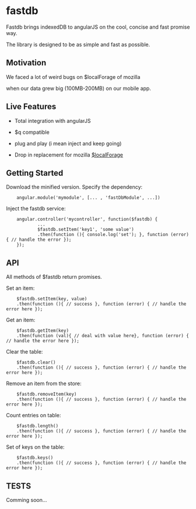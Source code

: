 # fastdb

Fastdb brings indexedDB to angularJS on the cool, concise and fast promise way.

The library is designed to be as simple and fast as possible.

## Motivation
We faced a lot of weird bugs on $localForage of mozilla

when our data grew big (100MB-200MB) on our mobile app.


## Live Features

* Total integration with angularJS

* $q compatible

* plug and play (i mean inject and keep going)

* Drop in replacement for mozilla [$localForage](https://github.com/localForage/localForage)

## Getting Started

Download the minified version.
Specify the dependency:

        angular.module('mymodule', [... , 'fastDbModule', ...])

Inject the fastdb service:

        angular.controller('mycontroller', function($fastdb) {
                ...
                $fastdb.setItem('key1', 'some value')
                .then(function (){ console.log('set'); }, function (error) { // handle the error });
        });

## API

All methods of $fastdb return promises.

Set an item:

        $fastdb.setItem(key, value)
        .then(function (){ // success }, function (error) { // handle the error here });

Get an item:

        $fastdb.getItem(key)
        .then(function (val){ // deal with value here}, function (error) { // handle the error here });

Clear the table:

        $fastdb.clear()
        .then(function (){ // success }, function (error) { // handle the error here });

Remove an item from the store:

        $fastdb.removeItem(key)
        .then(function (){ // success }, function (error) { // handle the error here });

Count entries on table:
        
        $fastdb.length()
        .then(function (){ // success }, function (error) { // handle the error here });

Set of keys on the table:

        $fastdb.keys()
        .then(function (){ // success }, function (error) { // handle the error here });



## TESTS

Comming soon...

